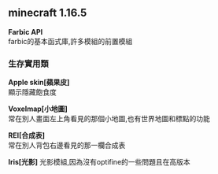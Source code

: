 ## minecraft 1.16.5
**Farbic API**  
farbic的基本函式庫,許多模組的前置模組

### 生存實用類  
**Apple skin[蘋果皮]**  
顯示隱藏飽食度

**Voxelmap[小地圖]**  
常在別人畫面左上角看見的那個小地圖,也有世界地圖和標點的功能

**REI[合成表]**  
常在別人背包右邊看見的那一欄合成表

**Iris[光影]**
光影模組,因為沒有optifine的一些問題且在高版本
